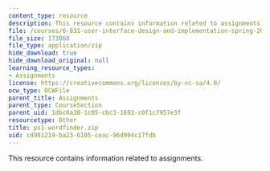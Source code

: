 ```yaml
---
content_type: resource
description: This resource contains information related to assignments.
file: /courses/6-831-user-interface-design-and-implementation-spring-2011/c4981219ba236105ceac96d994c17fdb_ps1-wordfinder.zip
file_size: 173868
file_type: application/zip
hide_download: true
hide_download_original: null
learning_resource_types:
- Assignments
license: https://creativecommons.org/licenses/by-nc-sa/4.0/
ocw_type: OCWFile
parent_title: Assignments
parent_type: CourseSection
parent_uid: 1dbc0a30-1c05-cbc3-1693-c0f1c7957e3f
resourcetype: Other
title: ps1-wordfinder.zip
uid: c4981219-ba23-6105-ceac-96d994c17fdb
---
```

This resource contains information related to assignments.